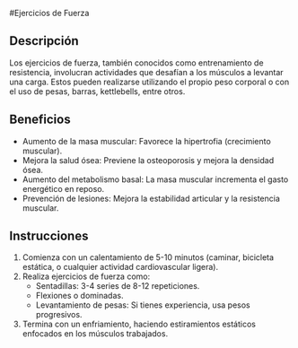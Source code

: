 #Ejercicios de Fuerza

## Descripción
Los ejercicios de fuerza, también conocidos como entrenamiento de resistencia, involucran actividades que desafían a los músculos a levantar una carga. Estos pueden realizarse utilizando el propio peso corporal o con el uso de pesas, barras, kettlebells, entre otros.


## Beneficios
- Aumento de la masa muscular: Favorece la hipertrofia (crecimiento muscular).
- Mejora la salud ósea: Previene la osteoporosis y mejora la densidad ósea.
- Aumento del metabolismo basal: La masa muscular incrementa el gasto energético en reposo.
- Prevención de lesiones: Mejora la estabilidad articular y la resistencia muscular.

## Instrucciones
1. Comienza con un calentamiento de 5-10 minutos (caminar, bicicleta estática, o cualquier actividad cardiovascular ligera).
2. Realiza ejercicios de fuerza como:
   - Sentadillas: 3-4 series de 8-12 repeticiones.
   - Flexiones o dominadas.
   - Levantamiento de pesas: Si tienes experiencia, usa pesos progresivos.
3. Termina con un enfriamiento, haciendo estiramientos estáticos enfocados en los músculos trabajados.
